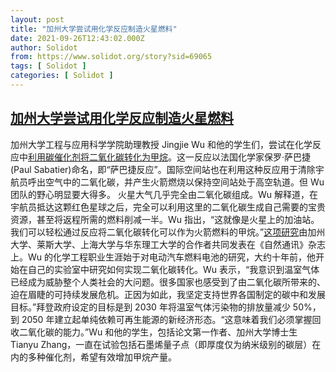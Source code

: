 ```yaml
---
layout: post
title: "加州大学尝试用化学反应制造火星燃料"
date: 2021-09-26T12:43:02.000Z
author: Solidot
from: https://www.solidot.org/story?sid=69065
tags: [ Solidot ]
categories: [ Solidot ]
---
```

<!--1632660182000-->
[加州大学尝试用化学反应制造火星燃料](https://www.solidot.org/story?sid=69065)
------

<div>
加州大学工程与应用科学学院助理教授 Jingjie Wu 和他的学生们，尝试在化学反应中<a href="https://www.uc.edu/news/articles/2021/09/uc-reactor-converts-carbon-dioxide-to-fuel-to-address-climate-change.html" target="_blank">利用碳催化剂将二氧化碳转化为甲烷</a>。这一反应以法国化学家保罗·萨巴捷(Paul Sabatier)命名，即“萨巴捷反应”。国际空间站也在利用这种反应用于清除宇航员呼出空气中的二氧化碳，并产生火箭燃烧以保持空间站处于高空轨道。但 Wu 团队的野心明显要大得多。 火星大气几乎完全由二氧化碳组成。Wu 解释道，在宇航员抵达这颗红色星球之后，完全可以利用这里的二氧化碳生成自己需要的宝贵资源，甚至将返程所需的燃料削减一半。Wu 指出，“这就像是火星上的加油站。我们可以轻松通过反应将二氧化碳转化可以作为火箭燃料的甲烷。”<a href="https://www.nature.com/articles/s41467-021-25640-1.epdf?sharing_token=ZtHcVecq21ns8ycVS36tbdRgN0jAjWel9jnR3ZoTv0MvYEKPgmDyhGhdtmdpH7q-opS-R5KR-ME28kUU8tEucZfhEGsXMwhKMKWqcsCQNlKZQXuH79wuUyZlJXumc0wNueWfL-x5cftpkkLzmMELyoQ3cbLRdA-fDPqlBcCcrJo%3D">这项研究</a>由加州大学、莱斯大学、上海大学与华东理工大学的合作者共同发表在《自然通讯》杂志上。Wu 的化学工程职业生涯始于对电动汽车燃料电池的研究，大约十年前，他开始在自己的实验室中研究如何实现二氧化碳转化。Wu 表示，“我意识到温室气体已经成为威胁整个人类社会的大问题。很多国家也感受到了由二氧化碳所带来的、迫在眉睫的可持续发展危机。正因为如此，我坚定支持世界各国制定的碳中和发展目标。”拜登政府设定的目标是到 2030 年将温室气体污染物的排放量减少 50%，到 2050 年建立起单纯依赖可再生能源的新经济形态。“这意味着我们必须掌握回收二氧化碳的能力。”Wu 和他的学生，包括论文第一作者、加州大学博士生 Tianyu Zhang，一直在试验包括石墨烯量子点（即厚度仅为纳米级别的碳层）在内的多种催化剂，希望有效增加甲烷产量。
</div>
